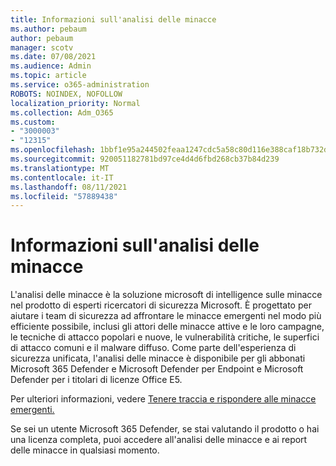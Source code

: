```yaml
---
title: Informazioni sull'analisi delle minacce
ms.author: pebaum
author: pebaum
manager: scotv
ms.date: 07/08/2021
ms.audience: Admin
ms.topic: article
ms.service: o365-administration
ROBOTS: NOINDEX, NOFOLLOW
localization_priority: Normal
ms.collection: Adm_O365
ms.custom:
- "3000003"
- "12315"
ms.openlocfilehash: 1bbf1e95a244502feaa1247cdc5a58c80d116e388caf18b732d6ba0b85039418
ms.sourcegitcommit: 920051182781bd97ce4d4d6fbd268cb37b84d239
ms.translationtype: MT
ms.contentlocale: it-IT
ms.lasthandoff: 08/11/2021
ms.locfileid: "57889438"
---
```

# <a name="about-threat-analytics"></a>Informazioni sull'analisi delle minacce

L'analisi delle minacce è la soluzione microsoft di intelligence sulle minacce nel prodotto di esperti ricercatori di sicurezza Microsoft. È progettato per aiutare i team di sicurezza ad affrontare le minacce emergenti nel modo più efficiente possibile, inclusi gli attori delle minacce attive e le loro campagne, le tecniche di attacco popolari e nuove, le vulnerabilità critiche, le superfici di attacco comuni e il malware diffuso. Come parte dell'esperienza di sicurezza unificata, l'analisi delle minacce è disponibile per gli abbonati Microsoft 365 Defender e Microsoft Defender per Endpoint e Microsoft Defender per i titolari di licenze Office E5. 

Per ulteriori informazioni, vedere [Tenere traccia e rispondere alle minacce emergenti.](https://docs.microsoft.com/microsoft-365/security/defender/threat-analytics)

Se sei un utente Microsoft 365 Defender, se stai valutando il prodotto o hai una licenza completa, puoi accedere all'analisi delle minacce e ai report delle minacce in qualsiasi momento. 